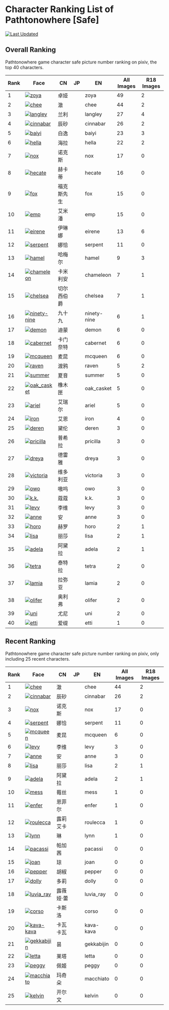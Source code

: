 # Character Ranking List of Pathtonowhere [Safe]

[![Last Updated](https://img.shields.io/endpoint?url=https://gist.githubusercontent.com/narugo1992/254442dea2e77cf46366df97f499242f/raw/data_last_update.json)](https://huggingface.co/datasets/deepghs/game_characters)

## Overall Ranking

Pathtonowhere game character safe picture number ranking on pixiv, the top 40 characters. 

|   Rank | Face                                                                                                                                                                                                                                                       | CN    | JP   | EN          |   All Images |   R18 Images |
|--------|------------------------------------------------------------------------------------------------------------------------------------------------------------------------------------------------------------------------------------------------------------|-------|------|-------------|--------------|--------------|
|      1 | [![zoya](./images/logo_zoya.png)](https://www.pixiv.net/en/tags/%E7%84%A1%E6%9C%9F%E8%BF%B7%E9%80%94%20(zoya%20OR%20%E5%8D%93%E5%A8%85)/artworks?order=popular_d&s_mode=s_tag&mode=all)                                                                    | 卓娅    |      | zoya        |           49 |            2 |
|      2 | [![chee](./images/logo_chee.png)](https://www.pixiv.net/en/tags/%E7%84%A1%E6%9C%9F%E8%BF%B7%E9%80%94%20(chee%20OR%20%E6%BE%88)%20-%E3%83%8F%E3%82%AF%E6%BE%88%20-%E6%BE%88%E5%B1%80/artworks?order=popular_d&s_mode=s_tag&mode=all)                        | 澈     |      | chee        |           44 |            2 |
|      3 | [![langley](./images/logo_langley.png)](https://www.pixiv.net/en/tags/%E7%84%A1%E6%9C%9F%E8%BF%B7%E9%80%94%20(langley%20OR%20%E5%85%B0%E5%88%A9)/artworks?order=popular_d&s_mode=s_tag&mode=all)                                                           | 兰利    |      | langley     |           27 |            4 |
|      4 | [![cinnabar](./images/logo_cinnabar.png)](https://www.pixiv.net/en/tags/%E7%84%A1%E6%9C%9F%E8%BF%B7%E9%80%94%20(cinnabar%20OR%20%E8%BE%B0%E7%A0%82)/artworks?order=popular_d&s_mode=s_tag&mode=all)                                                        | 辰砂    |      | cinnabar    |           26 |            2 |
|      5 | [![baiyi](./images/logo_baiyi.png)](https://www.pixiv.net/en/tags/%E7%84%A1%E6%9C%9F%E8%BF%B7%E9%80%94%20(baiyi%20OR%20%E7%99%BD%E9%80%B8)/artworks?order=popular_d&s_mode=s_tag&mode=all)                                                                 | 白逸    |      | baiyi       |           23 |            3 |
|      6 | [![hella](./images/logo_hella.png)](https://www.pixiv.net/en/tags/%E7%84%A1%E6%9C%9F%E8%BF%B7%E9%80%94%20(hella%20OR%20%E6%B5%B7%E6%8B%89)%20-%E6%97%A0%E6%9C%9F%E8%BF%B7%E9%80%94%E6%B5%B7%E6%8B%89/artworks?order=popular_d&s_mode=s_tag&mode=all)       | 海拉    |      | hella       |           22 |            2 |
|      7 | [![nox](./images/logo_nox.png)](https://www.pixiv.net/en/tags/%E7%84%A1%E6%9C%9F%E8%BF%B7%E9%80%94%20(nox%20OR%20%E8%AF%BA%E5%85%8B%E6%96%AF)/artworks?order=popular_d&s_mode=s_tag&mode=all)                                                              | 诺克斯   |      | nox         |           17 |            0 |
|      8 | [![hecate](./images/logo_hecate.png)](https://www.pixiv.net/en/tags/%E7%84%A1%E6%9C%9F%E8%BF%B7%E9%80%94%20(hecate%20OR%20%E8%B5%AB%E5%8D%A1%E8%92%82)/artworks?order=popular_d&s_mode=s_tag&mode=all)                                                     | 赫卡蒂   |      | hecate      |           16 |            0 |
|      9 | [![fox](./images/logo_fox.png)](https://www.pixiv.net/en/tags/%E7%84%A1%E6%9C%9F%E8%BF%B7%E9%80%94%20(fox%20OR%20%E7%A6%8F%E5%85%8B%E6%96%AF%E5%85%88%E7%94%9F)%20-bluefox/artworks?order=popular_d&s_mode=s_tag&mode=all)                                 | 福克斯先生 |      | fox         |           15 |            0 |
|     10 | [![emp](./images/logo_emp.png)](https://www.pixiv.net/en/tags/%E7%84%A1%E6%9C%9F%E8%BF%B7%E9%80%94%20(emp%20OR%20%E8%89%BE%E7%B1%B3%E6%BD%98)/artworks?order=popular_d&s_mode=s_tag&mode=all)                                                              | 艾米潘   |      | emp         |           15 |            0 |
|     11 | [![eirene](./images/logo_eirene.png)](https://www.pixiv.net/en/tags/%E7%84%A1%E6%9C%9F%E8%BF%B7%E9%80%94%20(eirene%20OR%20%E4%BC%8A%E7%90%B3%E5%A8%9C)/artworks?order=popular_d&s_mode=s_tag&mode=all)                                                     | 伊琳娜   |      | eirene      |           13 |            6 |
|     12 | [![serpent](./images/logo_serpent.png)](https://www.pixiv.net/en/tags/%E7%84%A1%E6%9C%9F%E8%BF%B7%E9%80%94%20(serpent%20OR%20%E5%A8%9C%E6%81%B0)%20-%E6%97%A0%E6%9C%9F%E8%BF%B7%E9%80%94%E5%A8%9C%E6%81%B0/artworks?order=popular_d&s_mode=s_tag&mode=all) | 娜恰    |      | serpent     |           11 |            0 |
|     13 | [![hamel](./images/logo_hamel.png)](https://www.pixiv.net/en/tags/%E7%84%A1%E6%9C%9F%E8%BF%B7%E9%80%94%20(hamel%20OR%20%E5%93%88%E6%A2%85%E5%B0%94)/artworks?order=popular_d&s_mode=s_tag&mode=all)                                                        | 哈梅尔   |      | hamel       |            9 |            3 |
|     14 | [![chameleon](./images/logo_chameleon.png)](https://www.pixiv.net/en/tags/%E7%84%A1%E6%9C%9F%E8%BF%B7%E9%80%94%20(chameleon%20OR%20%E5%8D%A1%E7%B1%B3%E5%88%A9%E5%AE%89)/artworks?order=popular_d&s_mode=s_tag&mode=all)                                   | 卡米利安  |      | chameleon   |            7 |            1 |
|     15 | [![chelsea](./images/logo_chelsea.png)](https://www.pixiv.net/en/tags/%E7%84%A1%E6%9C%9F%E8%BF%B7%E9%80%94%20(chelsea%20OR%20%E5%88%87%E5%B0%94%E8%A5%BF%E4%BC%AF%E7%88%B5)/artworks?order=popular_d&s_mode=s_tag&mode=all)                                | 切尔西伯爵 |      | chelsea     |            7 |            1 |
|     16 | [![ninety-nine](./images/logo_ninety-nine.png)](https://www.pixiv.net/en/tags/%E7%84%A1%E6%9C%9F%E8%BF%B7%E9%80%94%20(ninety-nine%20OR%20%E4%B9%9D%E5%8D%81%E4%B9%9D)/artworks?order=popular_d&s_mode=s_tag&mode=all)                                      | 九十九   |      | ninety-nine |            6 |            1 |
|     17 | [![demon](./images/logo_demon.png)](https://www.pixiv.net/en/tags/%E7%84%A1%E6%9C%9F%E8%BF%B7%E9%80%94%20(demon%20OR%20%E8%BF%AA%E8%92%99)/artworks?order=popular_d&s_mode=s_tag&mode=all)                                                                 | 迪蒙    |      | demon       |            6 |            0 |
|     18 | [![cabernet](./images/logo_cabernet.png)](https://www.pixiv.net/en/tags/%E7%84%A1%E6%9C%9F%E8%BF%B7%E9%80%94%20(cabernet%20OR%20%E5%8D%A1%E9%97%A8%E5%A5%88%E7%89%B9)/artworks?order=popular_d&s_mode=s_tag&mode=all)                                      | 卡门奈特  |      | cabernet    |            6 |            0 |
|     19 | [![mcqueen](./images/logo_mcqueen.png)](https://www.pixiv.net/en/tags/%E7%84%A1%E6%9C%9F%E8%BF%B7%E9%80%94%20(mcqueen%20OR%20%E9%BA%A6%E6%98%86)/artworks?order=popular_d&s_mode=s_tag&mode=all)                                                           | 麦昆    |      | mcqueen     |            6 |            0 |
|     20 | [![raven](./images/logo_raven.png)](https://www.pixiv.net/en/tags/%E7%84%A1%E6%9C%9F%E8%BF%B7%E9%80%94%20(raven%20OR%20%E6%B8%A1%E9%B8%A6)/artworks?order=popular_d&s_mode=s_tag&mode=all)                                                                 | 渡鸦    |      | raven       |            5 |            2 |
|     21 | [![summer](./images/logo_summer.png)](https://www.pixiv.net/en/tags/%E7%84%A1%E6%9C%9F%E8%BF%B7%E9%80%94%20(summer%20OR%20%E5%A4%8F%E9%9F%B3)/artworks?order=popular_d&s_mode=s_tag&mode=all)                                                              | 夏音    |      | summer      |            5 |            0 |
|     22 | [![oak_casket](./images/logo_oak_casket.png)](https://www.pixiv.net/en/tags/%E7%84%A1%E6%9C%9F%E8%BF%B7%E9%80%94%20(oak_casket%20OR%20%E6%A9%A1%E6%9C%A8%E5%8C%A3)/artworks?order=popular_d&s_mode=s_tag&mode=all)                                         | 橡木匣   |      | oak_casket  |            5 |            0 |
|     23 | [![ariel](./images/logo_ariel.png)](https://www.pixiv.net/en/tags/%E7%84%A1%E6%9C%9F%E8%BF%B7%E9%80%94%20(ariel%20OR%20%E8%89%BE%E7%91%9E%E5%B0%94)/artworks?order=popular_d&s_mode=s_tag&mode=all)                                                        | 艾瑞尔   |      | ariel       |            5 |            0 |
|     24 | [![iron](./images/logo_iron.png)](https://www.pixiv.net/en/tags/%E7%84%A1%E6%9C%9F%E8%BF%B7%E9%80%94%20(iron%20OR%20%E8%89%BE%E6%81%A9)/artworks?order=popular_d&s_mode=s_tag&mode=all)                                                                    | 艾恩    |      | iron        |            4 |            0 |
|     25 | [![deren](./images/logo_deren.png)](https://www.pixiv.net/en/tags/%E7%84%A1%E6%9C%9F%E8%BF%B7%E9%80%94%20(deren%20OR%20%E9%BB%9B%E4%BC%A6)/artworks?order=popular_d&s_mode=s_tag&mode=all)                                                                 | 黛伦    |      | deren       |            3 |            0 |
|     26 | [![pricilla](./images/logo_pricilla.png)](https://www.pixiv.net/en/tags/%E7%84%A1%E6%9C%9F%E8%BF%B7%E9%80%94%20(pricilla%20OR%20%E6%99%AE%E5%B8%8C%E6%8B%89)/artworks?order=popular_d&s_mode=s_tag&mode=all)                                               | 普希拉   |      | pricilla    |            3 |            0 |
|     27 | [![dreya](./images/logo_dreya.png)](https://www.pixiv.net/en/tags/%E7%84%A1%E6%9C%9F%E8%BF%B7%E9%80%94%20(dreya%20OR%20%E5%BE%B7%E9%9B%B7%E9%9B%85)/artworks?order=popular_d&s_mode=s_tag&mode=all)                                                        | 德雷雅   |      | dreya       |            3 |            0 |
|     28 | [![victoria](./images/logo_victoria.png)](https://www.pixiv.net/en/tags/%E7%84%A1%E6%9C%9F%E8%BF%B7%E9%80%94%20(victoria%20OR%20%E7%BB%B4%E5%A4%9A%E5%88%A9%E4%BA%9A)/artworks?order=popular_d&s_mode=s_tag&mode=all)                                      | 维多利亚  |      | victoria    |            3 |            0 |
|     29 | [![owo](./images/logo_owo.png)](https://www.pixiv.net/en/tags/%E7%84%A1%E6%9C%9F%E8%BF%B7%E9%80%94%20(owo%20OR%20%E5%97%B7%E5%91%9C)/artworks?order=popular_d&s_mode=s_tag&mode=all)                                                                       | 嗷呜    |      | owo         |            3 |            0 |
|     30 | [![k.k.](./images/logo_k.k..png)](https://www.pixiv.net/en/tags/%E7%84%A1%E6%9C%9F%E8%BF%B7%E9%80%94%20(k.k.%20OR%20%E8%94%BB%E8%94%BB)/artworks?order=popular_d&s_mode=s_tag&mode=all)                                                                    | 蔻蔻    |      | k.k.        |            3 |            0 |
|     31 | [![levy](./images/logo_levy.png)](https://www.pixiv.net/en/tags/%E7%84%A1%E6%9C%9F%E8%BF%B7%E9%80%94%20(levy%20OR%20%E6%9D%8E%E7%BB%B4)/artworks?order=popular_d&s_mode=s_tag&mode=all)                                                                    | 李维    |      | levy        |            3 |            0 |
|     32 | [![anne](./images/logo_anne.png)](https://www.pixiv.net/en/tags/%E7%84%A1%E6%9C%9F%E8%BF%B7%E9%80%94%20(anne%20OR%20%E5%AE%89)%20-%E5%8D%A1%E7%B1%B3%E5%88%A9%E5%AE%89/artworks?order=popular_d&s_mode=s_tag&mode=all)                                     | 安     |      | anne        |            3 |            0 |
|     33 | [![horo](./images/logo_horo.png)](https://www.pixiv.net/en/tags/%E7%84%A1%E6%9C%9F%E8%BF%B7%E9%80%94%20(horo%20OR%20%E8%B5%AB%E7%BD%97)/artworks?order=popular_d&s_mode=s_tag&mode=all)                                                                    | 赫罗    |      | horo        |            2 |            1 |
|     34 | [![lisa](./images/logo_lisa.png)](https://www.pixiv.net/en/tags/%E7%84%A1%E6%9C%9F%E8%BF%B7%E9%80%94%20(lisa%20OR%20%E4%B8%BD%E8%8E%8E)/artworks?order=popular_d&s_mode=s_tag&mode=all)                                                                    | 丽莎    |      | lisa        |            2 |            1 |
|     35 | [![adela](./images/logo_adela.png)](https://www.pixiv.net/en/tags/%E7%84%A1%E6%9C%9F%E8%BF%B7%E9%80%94%20(adela%20OR%20%E9%98%BF%E9%BB%9B%E6%8B%89)/artworks?order=popular_d&s_mode=s_tag&mode=all)                                                        | 阿黛拉   |      | adela       |            2 |            1 |
|     36 | [![tetra](./images/logo_tetra.png)](https://www.pixiv.net/en/tags/%E7%84%A1%E6%9C%9F%E8%BF%B7%E9%80%94%20(tetra%20OR%20%E6%B3%B0%E7%89%B9%E6%8B%89)/artworks?order=popular_d&s_mode=s_tag&mode=all)                                                        | 泰特拉   |      | tetra       |            2 |            0 |
|     37 | [![lamia](./images/logo_lamia.png)](https://www.pixiv.net/en/tags/%E7%84%A1%E6%9C%9F%E8%BF%B7%E9%80%94%20(lamia%20OR%20%E6%8B%89%E5%BC%A5%E4%BA%9A)/artworks?order=popular_d&s_mode=s_tag&mode=all)                                                        | 拉弥亚   |      | lamia       |            2 |            0 |
|     38 | [![olifer](./images/logo_olifer.png)](https://www.pixiv.net/en/tags/%E7%84%A1%E6%9C%9F%E8%BF%B7%E9%80%94%20(olifer%20OR%20%E5%A5%A5%E5%88%A9%E5%BC%97)/artworks?order=popular_d&s_mode=s_tag&mode=all)                                                     | 奥利弗   |      | olifer      |            2 |            0 |
|     39 | [![uni](./images/logo_uni.png)](https://www.pixiv.net/en/tags/%E7%84%A1%E6%9C%9F%E8%BF%B7%E9%80%94%20(uni%20OR%20%E5%B0%A4%E5%B0%BC)/artworks?order=popular_d&s_mode=s_tag&mode=all)                                                                       | 尤尼    |      | uni         |            2 |            0 |
|     40 | [![etti](./images/logo_etti.png)](https://www.pixiv.net/en/tags/%E7%84%A1%E6%9C%9F%E8%BF%B7%E9%80%94%20(etti%20OR%20%E7%88%B1%E7%BC%87)/artworks?order=popular_d&s_mode=s_tag&mode=all)                                                                    | 爱缇    |      | etti        |            1 |            0 |

## Recent Ranking

Pathtonowhere game character safe picture number ranking on pixiv, only including 25 recent characters. 

|   Rank | Face                                                                                                                                                                                                                                                       | CN    | JP   | EN         |   All Images |   R18 Images |
|--------|------------------------------------------------------------------------------------------------------------------------------------------------------------------------------------------------------------------------------------------------------------|-------|------|------------|--------------|--------------|
|      1 | [![chee](./images/logo_chee.png)](https://www.pixiv.net/en/tags/%E7%84%A1%E6%9C%9F%E8%BF%B7%E9%80%94%20(chee%20OR%20%E6%BE%88)%20-%E3%83%8F%E3%82%AF%E6%BE%88%20-%E6%BE%88%E5%B1%80/artworks?order=popular_d&s_mode=s_tag&mode=all)                        | 澈     |      | chee       |           44 |            2 |
|      2 | [![cinnabar](./images/logo_cinnabar.png)](https://www.pixiv.net/en/tags/%E7%84%A1%E6%9C%9F%E8%BF%B7%E9%80%94%20(cinnabar%20OR%20%E8%BE%B0%E7%A0%82)/artworks?order=popular_d&s_mode=s_tag&mode=all)                                                        | 辰砂    |      | cinnabar   |           26 |            2 |
|      3 | [![nox](./images/logo_nox.png)](https://www.pixiv.net/en/tags/%E7%84%A1%E6%9C%9F%E8%BF%B7%E9%80%94%20(nox%20OR%20%E8%AF%BA%E5%85%8B%E6%96%AF)/artworks?order=popular_d&s_mode=s_tag&mode=all)                                                              | 诺克斯   |      | nox        |           17 |            0 |
|      4 | [![serpent](./images/logo_serpent.png)](https://www.pixiv.net/en/tags/%E7%84%A1%E6%9C%9F%E8%BF%B7%E9%80%94%20(serpent%20OR%20%E5%A8%9C%E6%81%B0)%20-%E6%97%A0%E6%9C%9F%E8%BF%B7%E9%80%94%E5%A8%9C%E6%81%B0/artworks?order=popular_d&s_mode=s_tag&mode=all) | 娜恰    |      | serpent    |           11 |            0 |
|      5 | [![mcqueen](./images/logo_mcqueen.png)](https://www.pixiv.net/en/tags/%E7%84%A1%E6%9C%9F%E8%BF%B7%E9%80%94%20(mcqueen%20OR%20%E9%BA%A6%E6%98%86)/artworks?order=popular_d&s_mode=s_tag&mode=all)                                                           | 麦昆    |      | mcqueen    |            6 |            0 |
|      6 | [![levy](./images/logo_levy.png)](https://www.pixiv.net/en/tags/%E7%84%A1%E6%9C%9F%E8%BF%B7%E9%80%94%20(levy%20OR%20%E6%9D%8E%E7%BB%B4)/artworks?order=popular_d&s_mode=s_tag&mode=all)                                                                    | 李维    |      | levy       |            3 |            0 |
|      7 | [![anne](./images/logo_anne.png)](https://www.pixiv.net/en/tags/%E7%84%A1%E6%9C%9F%E8%BF%B7%E9%80%94%20(anne%20OR%20%E5%AE%89)%20-%E5%8D%A1%E7%B1%B3%E5%88%A9%E5%AE%89/artworks?order=popular_d&s_mode=s_tag&mode=all)                                     | 安     |      | anne       |            3 |            0 |
|      8 | [![lisa](./images/logo_lisa.png)](https://www.pixiv.net/en/tags/%E7%84%A1%E6%9C%9F%E8%BF%B7%E9%80%94%20(lisa%20OR%20%E4%B8%BD%E8%8E%8E)/artworks?order=popular_d&s_mode=s_tag&mode=all)                                                                    | 丽莎    |      | lisa       |            2 |            1 |
|      9 | [![adela](./images/logo_adela.png)](https://www.pixiv.net/en/tags/%E7%84%A1%E6%9C%9F%E8%BF%B7%E9%80%94%20(adela%20OR%20%E9%98%BF%E9%BB%9B%E6%8B%89)/artworks?order=popular_d&s_mode=s_tag&mode=all)                                                        | 阿黛拉   |      | adela      |            2 |            1 |
|     10 | [![mess](./images/logo_mess.png)](https://www.pixiv.net/en/tags/%E7%84%A1%E6%9C%9F%E8%BF%B7%E9%80%94%20(mess%20OR%20%E8%8E%93%E4%B8%9D)/artworks?order=popular_d&s_mode=s_tag&mode=all)                                                                    | 莓丝    |      | mess       |            1 |            0 |
|     11 | [![enfer](./images/logo_enfer.png)](https://www.pixiv.net/en/tags/%E7%84%A1%E6%9C%9F%E8%BF%B7%E9%80%94%20(enfer%20OR%20%E6%81%A9%E8%8F%B2%E5%B0%94)/artworks?order=popular_d&s_mode=s_tag&mode=all)                                                        | 恩菲尔   |      | enfer      |            1 |            0 |
|     12 | [![roulecca](./images/logo_roulecca.png)](https://www.pixiv.net/en/tags/%E7%84%A1%E6%9C%9F%E8%BF%B7%E9%80%94%20(roulecca%20OR%20%E9%9C%B2%E8%8E%89%E8%89%BE%E5%8D%A1)/artworks?order=popular_d&s_mode=s_tag&mode=all)                                      | 露莉艾卡  |      | roulecca   |            1 |            0 |
|     13 | [![lynn](./images/logo_lynn.png)](https://www.pixiv.net/en/tags/%E7%84%A1%E6%9C%9F%E8%BF%B7%E9%80%94%20(lynn%20OR%20%E7%90%B3)%20-%E4%BC%8A%E7%90%B3%E5%A8%9C/artworks?order=popular_d&s_mode=s_tag&mode=all)                                              | 琳     |      | lynn       |            1 |            0 |
|     14 | [![pacassi](./images/logo_pacassi.png)](https://www.pixiv.net/en/tags/%E7%84%A1%E6%9C%9F%E8%BF%B7%E9%80%94%20(pacassi%20OR%20%E5%B8%95%E5%8A%A0%E8%8C%9C)/artworks?order=popular_d&s_mode=s_tag&mode=all)                                                  | 帕加茜   |      | pacassi    |            0 |            0 |
|     15 | [![joan](./images/logo_joan.png)](https://www.pixiv.net/en/tags/%E7%84%A1%E6%9C%9F%E8%BF%B7%E9%80%94%20(joan%20OR%20%E7%90%BC)/artworks?order=popular_d&s_mode=s_tag&mode=all)                                                                             | 琼     |      | joan       |            0 |            0 |
|     16 | [![pepper](./images/logo_pepper.png)](https://www.pixiv.net/en/tags/%E7%84%A1%E6%9C%9F%E8%BF%B7%E9%80%94%20(pepper%20OR%20%E8%83%A1%E6%A4%92)/artworks?order=popular_d&s_mode=s_tag&mode=all)                                                              | 胡椒    |      | pepper     |            0 |            0 |
|     17 | [![dolly](./images/logo_dolly.png)](https://www.pixiv.net/en/tags/%E7%84%A1%E6%9C%9F%E8%BF%B7%E9%80%94%20(dolly%20OR%20%E5%A4%9A%E8%8E%89)/artworks?order=popular_d&s_mode=s_tag&mode=all)                                                                 | 多莉    |      | dolly      |            0 |            0 |
|     18 | [![luvia_ray](./images/logo_luvia_ray.png)](https://www.pixiv.net/en/tags/%E7%84%A1%E6%9C%9F%E8%BF%B7%E9%80%94%20(luvia_ray%20OR%20%E9%9C%B2%E8%96%87%E5%A8%85%C2%B7%E8%95%BE)/artworks?order=popular_d&s_mode=s_tag&mode=all)                             | 露薇娅·蕾 |      | luvia_ray  |            0 |            0 |
|     19 | [![corso](./images/logo_corso.png)](https://www.pixiv.net/en/tags/%E7%84%A1%E6%9C%9F%E8%BF%B7%E9%80%94%20(corso%20OR%20%E5%8D%A1%E6%96%AF%E6%B4%9B)/artworks?order=popular_d&s_mode=s_tag&mode=all)                                                        | 卡斯洛   |      | corso      |            0 |            0 |
|     20 | [![kava-kava](./images/logo_kava-kava.png)](https://www.pixiv.net/en/tags/%E7%84%A1%E6%9C%9F%E8%BF%B7%E9%80%94%20(kava-kava%20OR%20%E5%8D%A1%E7%93%A6%E5%8D%A1%E7%93%A6)/artworks?order=popular_d&s_mode=s_tag&mode=all)                                   | 卡瓦卡瓦  |      | kava-kava  |            0 |            0 |
|     21 | [![gekkabijin](./images/logo_gekkabijin.png)](https://www.pixiv.net/en/tags/%E7%84%A1%E6%9C%9F%E8%BF%B7%E9%80%94%20(gekkabijin%20OR%20%E6%98%99)/artworks?order=popular_d&s_mode=s_tag&mode=all)                                                           | 昙     |      | gekkabijin |            0 |            0 |
|     22 | [![letta](./images/logo_letta.png)](https://www.pixiv.net/en/tags/%E7%84%A1%E6%9C%9F%E8%BF%B7%E9%80%94%20(letta%20OR%20%E8%8E%B1%E5%A1%94)/artworks?order=popular_d&s_mode=s_tag&mode=all)                                                                 | 莱塔    |      | letta      |            0 |            0 |
|     23 | [![peggy](./images/logo_peggy.png)](https://www.pixiv.net/en/tags/%E7%84%A1%E6%9C%9F%E8%BF%B7%E9%80%94%20(peggy%20OR%20%E4%BD%A9%E5%A7%AC)/artworks?order=popular_d&s_mode=s_tag&mode=all)                                                                 | 佩姬    |      | peggy      |            0 |            0 |
|     24 | [![macchiato](./images/logo_macchiato.png)](https://www.pixiv.net/en/tags/%E7%84%A1%E6%9C%9F%E8%BF%B7%E9%80%94%20(macchiato%20OR%20%E7%8E%9B%E5%A5%87%E6%9C%B5)/artworks?order=popular_d&s_mode=s_tag&mode=all)                                            | 玛奇朵   |      | macchiato  |            0 |            0 |
|     25 | [![kelvin](./images/logo_kelvin.png)](https://www.pixiv.net/en/tags/%E7%84%A1%E6%9C%9F%E8%BF%B7%E9%80%94%20(kelvin%20OR%20%E5%BC%80%E5%B0%94%E6%96%87)/artworks?order=popular_d&s_mode=s_tag&mode=all)                                                     | 开尔文   |      | kelvin     |            0 |            0 |

